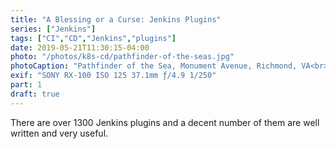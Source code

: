 ```yaml
---
title: "A Blessing or a Curse: Jenkins Plugins"
series: ["Jenkins"]
tags: ["CI","CD","Jenkins","plugins"]
date: 2019-05-21T11:30:15-04:00
photo: "/photos/k8s-cd/pathfinder-of-the-seas.jpg"
photoCaption: "Pathfinder of the Sea, Monument Avenue, Richmond, VA<br>Photograph by Kurt Madel ©2019"
exif: "SONY RX-100 ISO 125 37.1mm ƒ/4.9 1/250"
part: 1
draft: true
---
```

There are over 1300 Jenkins plugins and a decent number of them are well written and very useful.